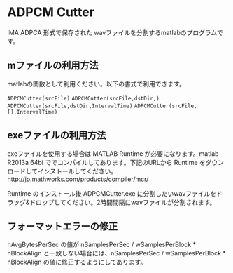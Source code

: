 # ADPCM Cutter

IMA ADPCA 形式で保存された wavファイルを分割するmatlabのプログラムです。

## mファイルの利用方法
matlabの関数として利用ください。以下の書式で利用できます。

`ADPCMCutter(srcFile)`
`ADPCMCutter(srcFile,dstDir,)`
`ADPCMCutter(srcFile,dstDir,IntervalTime)`
`ADPCMCutter(srcFile,[],IntervalTime)`


## exeファイルの利用方法
exeファイルを使用する場合は MATLAB Runtime が必要になります。matlab R2013a 64bi ででコンパイルしてあります。下記のURLから Runtime をダウンロードしてインストールしてください。
http://jp.mathworks.com/products/compiler/mcr/

Runtime のインストール後 ADPCMCutter.exe に分割したいwavファイルをドラッグ&ドロップしてください。2時間間隔にwavファイルが分割されます。

## フォーマットエラーの修正
nAvgBytesPerSec の値が nSamplesPerSec / wSamplesPerBlock * nBlockAlign と一致しない場合には、nSamplesPerSec / wSamplesPerBlock * nBlockAlign の値に修正するようにしてあります。


